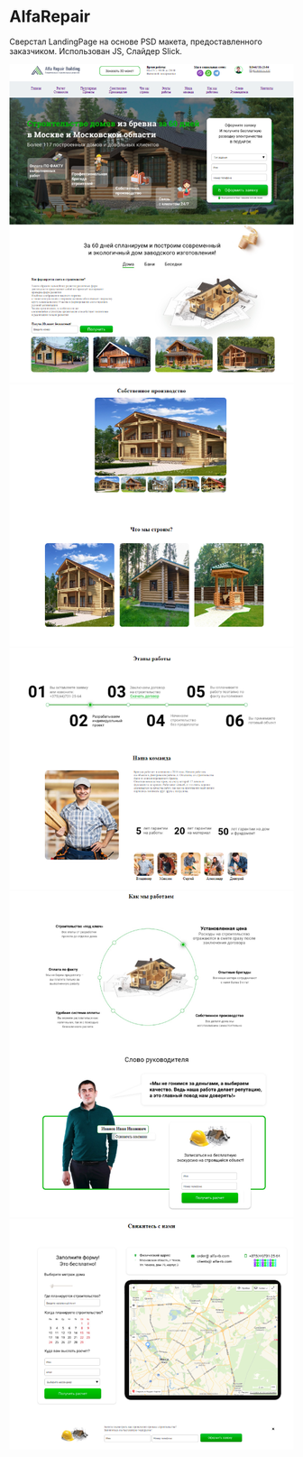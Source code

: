 # AlfaRepair
Сверстал LandingPage на основе PSD макета, предоставленного заказчиком.
Использован JS, Слайдер Slick.

![Screen_1](img/Screen1.png "Экран1")
![Screen_2](img/Screen2.png "Экран2")
![Screen_3](img/Screen3.png "Экран3")
![Screen_4](img/Screen4.png "Экран4")
![Screen_5](img/Screen5.png "Экран5")

